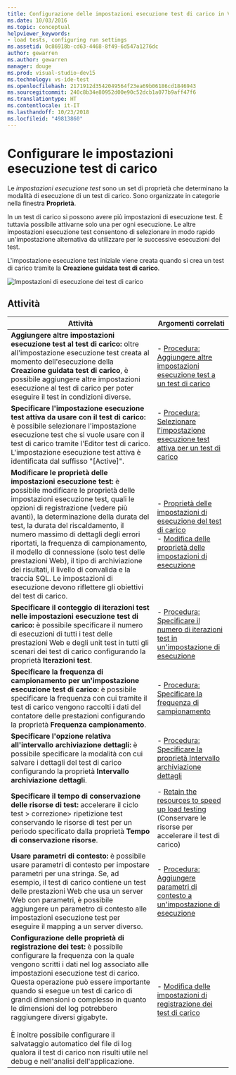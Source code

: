 ```yaml
---
title: Configurazione delle impostazioni esecuzione test di carico in Visual Studio
ms.date: 10/03/2016
ms.topic: conceptual
helpviewer_keywords:
- load tests, configuring run settings
ms.assetid: 0c86918b-cd63-4468-8f49-6d547a1276dc
author: gewarren
ms.author: gewarren
manager: douge
ms.prod: visual-studio-dev15
ms.technology: vs-ide-test
ms.openlocfilehash: 2171912d3542049564f23ea69b06186cd1846943
ms.sourcegitcommit: 240c8b34e80952d00e90c52dcb1a077b9aff47f6
ms.translationtype: HT
ms.contentlocale: it-IT
ms.lasthandoff: 10/23/2018
ms.locfileid: "49813860"
---
```

# <a name="configure-load-test-run-settings"></a>Configurare le impostazioni esecuzione test di carico

Le *impostazioni esecuzione test* sono un set di proprietà che determinano la modalità di esecuzione di un test di carico. Sono organizzate in categorie nella finestra **Proprietà**.

In un test di carico si possono avere più impostazioni di esecuzione test. È tuttavia possibile attivarne solo una per ogni esecuzione. Le altre impostazioni esecuzione test consentono di selezionare in modo rapido un'impostazione alternativa da utilizzare per le successive esecuzioni dei test.

L'impostazione esecuzione test iniziale viene creata quando si crea un test di carico tramite la **Creazione guidata test di carico**.

![Impostazioni di esecuzione dei test di carico](../test/media/loadtestrunsettings.png)

## <a name="tasks"></a>Attività

|Attività|Argomenti correlati|
|-|-|
|**Aggiungere altre impostazioni esecuzione test al test di carico:** oltre all'impostazione esecuzione test creata al momento dell'esecuzione della **Creazione guidata test di carico**, è possibile aggiungere altre impostazioni esecuzione al test di carico per poter eseguire il test in condizioni diverse.|-   [Procedura: Aggiungere altre impostazioni esecuzione test a un test di carico](../test/how-to-add-additional-run-settings-to-a-load-test.md)|
|**Specificare l'impostazione esecuzione test attiva da usare con il test di carico:** è possibile selezionare l'impostazione esecuzione test che si vuole usare con il test di carico tramite l'Editor test di carico. L'impostazione esecuzione test attiva è identificata dal suffisso "[Active]".|-   [Procedura: Selezionare l'impostazione esecuzione test attiva per un test di carico](../test/how-to-select-the-active-run-setting-for-a-load-test.md)|
|**Modificare le proprietà delle impostazioni esecuzione test:** è possibile modificare le proprietà delle impostazioni esecuzione test, quali le opzioni di registrazione (vedere più avanti), la determinazione della durata del test, la durata del riscaldamento, il numero massimo di dettagli degli errori riportati, la frequenza di campionamento, il modello di connessione (solo test delle prestazioni Web), il tipo di archiviazione dei risultati, il livello di convalida e la traccia SQL. Le impostazioni di esecuzione devono riflettere gli obiettivi del test di carico.|-   [Proprietà delle impostazioni di esecuzione del test di carico](../test/load-test-run-settings-properties.md)<br />-   [Modifica delle proprietà delle impostazioni di esecuzione](../test/load-test-run-settings-properties.md#change-run-setting-properties)|
|**Specificare il conteggio di iterazioni test nelle impostazioni esecuzione test di carico:** è possibile specificare il numero di esecuzioni di tutti i test delle prestazioni Web e degli unit test in tutti gli scenari dei test di carico configurando la proprietà **Iterazioni test**.|-   [Procedura: Specificare il numero di iterazioni test in un'impostazione di esecuzione](../test/how-to-specify-the-number-of-test-iterations-in-a-load-test.md)|
|**Specificare la frequenza di campionamento per un'impostazione esecuzione test di carico:** è possibile specificare la frequenza con cui tramite il test di carico vengono raccolti i dati del contatore delle prestazioni configurando la proprietà **Frequenza campionamento**.|-   [Procedura: Specificare la frequenza di campionamento](../test/how-to-specify-the-sample-rate-for-a-load-test.md)|
|**Specificare l'opzione relativa all'intervallo archiviazione dettagli:** è possibile specificare la modalità con cui salvare i dettagli del test di carico configurando la proprietà **Intervallo archiviazione dettagli**.|-   [Procedura: Specificare la proprietà Intervallo archiviazione dettagli](../test/how-to-specify-the-timing-details-storage-property-for-a-load-test.md)|
|**Specificare il tempo di conservazione delle risorse di test:** accelerare il ciclo test > correzione> ripetizione test conservando le risorse di test per un periodo specificato dalla proprietà **Tempo di conservazione risorse**.|-   [Retain the resources to speed up load testing](/azure/devops/test/load-test/getting-started-with-performance-testing?view=vsts) (Conservare le risorse per accelerare il test di carico)|
|**Usare parametri di contesto:** è possibile usare parametri di contesto per impostare parametri per una stringa. Se, ad esempio, il test di carico contiene un test delle prestazioni Web che usa un server Web con parametri, è possibile aggiungere un parametro di contesto alle impostazioni esecuzione test per eseguire il mapping a un server diverso.|-   [Procedura: Aggiungere parametri di contesto a un'impostazione di esecuzione](../test/how-to-add-context-parameters-to-a-load-test-run-setting.md)|
|**Configurazione delle proprietà di registrazione dei test:** è possibile configurare la frequenza con la quale vengono scritti i dati nel log associato alle impostazioni esecuzione test di carico. Questa operazione può essere importante quando si esegue un test di carico di grandi dimensioni o complesso in quanto le dimensioni del log potrebbero raggiungere diversi gigabyte.<br /><br /> È inoltre possibile configurare il salvataggio automatico del file di log qualora il test di carico non risulti utile nel debug e nell'analisi dell'applicazione.|-   [Modifica delle impostazioni di registrazione dei test di carico](../test/modify-load-test-logging-settings.md)|